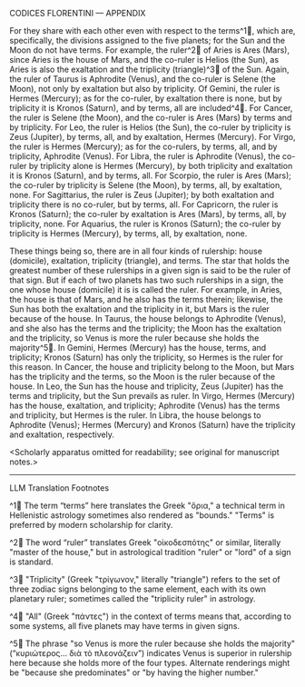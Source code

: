 CODICES FLORENTINI — APPENDIX

For they share with each other even with respect to the terms^1🤖, which are, specifically, the divisions assigned to the five planets; for the Sun and the Moon do not have terms. For example, the ruler^2🤖 of Aries is Ares (Mars), since Aries is the house of Mars, and the co-ruler is Helios (the Sun), as Aries is also the exaltation and the triplicity (triangle)^3🤖 of the Sun. Again, the ruler of Taurus is Aphrodite (Venus), and the co-ruler is Selene (the Moon), not only by exaltation but also by triplicity. Of Gemini, the ruler is Hermes (Mercury); as for the co-ruler, by exaltation there is none, but by triplicity it is Kronos (Saturn), and by terms, all are included^4🤖. For Cancer, the ruler is Selene (the Moon), and the co-ruler is Ares (Mars) by terms and by triplicity. For Leo, the ruler is Helios (the Sun), the co-ruler by triplicity is Zeus (Jupiter), by terms, all, and by exaltation, Hermes (Mercury). For Virgo, the ruler is Hermes (Mercury); as for the co-rulers, by terms, all, and by triplicity, Aphrodite (Venus). For Libra, the ruler is Aphrodite (Venus), the co-ruler by triplicity alone is Hermes (Mercury), by both triplicity and exaltation it is Kronos (Saturn), and by terms, all. For Scorpio, the ruler is Ares (Mars); the co-ruler by triplicity is Selene (the Moon), by terms, all, by exaltation, none. For Sagittarius, the ruler is Zeus (Jupiter); by both exaltation and triplicity there is no co-ruler, but by terms, all. For Capricorn, the ruler is Kronos (Saturn); the co-ruler by exaltation is Ares (Mars), by terms, all, by triplicity, none. For Aquarius, the ruler is Kronos (Saturn); the co-ruler by triplicity is Hermes (Mercury), by terms, all, by exaltation, none.

These things being so, there are in all four kinds of rulership: house (domicile), exaltation, triplicity (triangle), and terms. The star that holds the greatest number of these rulerships in a given sign is said to be the ruler of that sign. But if each of two planets has two such rulerships in a sign, the one whose house (domicile) it is is called the ruler. For example, in Aries, the house is that of Mars, and he also has the terms therein; likewise, the Sun has both the exaltation and the triplicity in it, but Mars is the ruler because of the house. In Taurus, the house belongs to Aphrodite (Venus), and she also has the terms and the triplicity; the Moon has the exaltation and the triplicity, so Venus is more the ruler because she holds the majority^5🤖. In Gemini, Hermes (Mercury) has the house, terms, and triplicity; Kronos (Saturn) has only the triplicity, so Hermes is the ruler for this reason. In Cancer, the house and triplicity belong to the Moon, but Mars has the triplicity and the terms, so the Moon is the ruler because of the house. In Leo, the Sun has the house and triplicity, Zeus (Jupiter) has the terms and triplicity, but the Sun prevails as ruler. In Virgo, Hermes (Mercury) has the house, exaltation, and triplicity; Aphrodite (Venus) has the terms and triplicity, but Hermes is the ruler. In Libra, the house belongs to Aphrodite (Venus); Hermes (Mercury) and Kronos (Saturn) have the triplicity and exaltation, respectively.

<Scholarly apparatus omitted for readability; see original for manuscript notes.>

---

LLM Translation Footnotes

^1🤖 The term “terms” here translates the Greek "ὅρια," a technical term in Hellenistic astrology sometimes also rendered as "bounds." "Terms" is preferred by modern scholarship for clarity.

^2🤖 The word “ruler” translates Greek "οἰκοδεσπότης" or similar, literally "master of the house," but in astrological tradition "ruler" or "lord" of a sign is standard.

^3🤖 "Triplicity" (Greek "τρίγωνον," literally "triangle") refers to the set of three zodiac signs belonging to the same element, each with its own planetary ruler; sometimes called the "triplicity ruler" in astrology.

^4🤖 "All" (Greek "πάντες") in the context of terms means that, according to some systems, all five planets may have terms in given signs.

^5🤖 The phrase "so Venus is more the ruler because she holds the majority" (“κυριώτερος... διὰ τὸ πλεονάζειν”) indicates Venus is superior in rulership here because she holds more of the four types. Alternate renderings might be "because she predominates" or "by having the higher number."